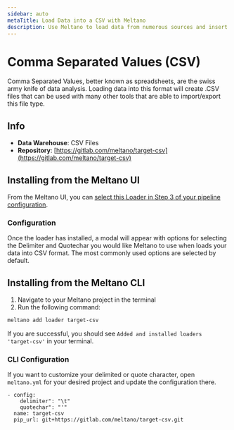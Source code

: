 ```yaml
---
sidebar: auto
metaTitle: Load Data into a CSV with Meltano
description: Use Meltano to load data from numerous sources and insert it into a CSV for easy analysis.
---
```


# Comma Separated Values (CSV)

Comma Separated Values, better known as spreadsheets, are the swiss army knife of data analysis. Loading data into this format will create .CSV files that can be used with many other tools that are able to import/export this file type.

## Info

- **Data Warehouse**: CSV Files
- **Repository**: [https://gitlab.com/meltano/target-csv](https://gitlab.com/meltano/target-csv)

## Installing from the Meltano UI

From the Meltano UI, you can [select this Loader in Step 3 of your pipeline configuration](http://localhost:5000/pipelines/loaders).

### Configuration

Once the loader has installed, a modal will appear with options for selecting the Delimiter and Quotechar you would like Meltano to use when loads your data into CSV format. The most commonly used options are selected by default.

## Installing from the Meltano CLI

1. Navigate to your Meltano project in the terminal
2. Run the following command:

```bash
meltano add loader target-csv
```

If you are successful, you should see `Added and installed loaders 'target-csv'` in your terminal.

### CLI Configuration

If you want to customize your delimited or quote character, open `meltano.yml` for your desired project and update the configuration there.

```yaml{1-3}
- config:
    delimiter": "\t"
    quotechar": "'"
  name: target-csv
  pip_url: git+https://gitlab.com/meltano/target-csv.git
```
